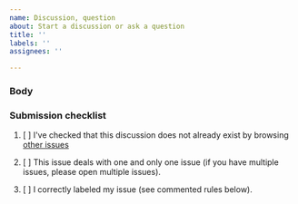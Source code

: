 ```yaml
---
name: Discussion, question
about: Start a discussion or ask a question
title: ''
labels: ''
assignees: ''

---
```


<!-- Any text between such tags will not appear on the issue. -->
<!-- Be sure to have a clear, precise, concise title. -->

### Body

### Submission checklist

<!-- Do not check an item if you did not do it. -->

1. [ ] I've checked that this discussion does not already exist by browsing
   [other issues](https://github.com/dEAduction/dEAduction/issues)
2. [ ] This issue deals with one and only one issue (if you have multiple
   issues, please open multiple issues).
3. [ ] I correctly labeled my issue (see commented rules below).

   <!-- Issues labels rules. Include one and only one of the following Area
   labels:
   - area::code
   - area::courses files
   - area::doc
   - area::install
   - area::snippets
   - area::teaching
   - area::tests
   - area::tools
   - area::ui

   Also one and only one of the following Type labels:
   - type::discussion
   - type::question
   -->

<!-- THANK YOU, for taking the time to write this issue! -->
